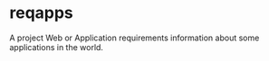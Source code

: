 # reqapps
A project Web or Application requirements information about some applications in the world.
